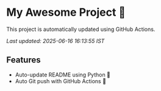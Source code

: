 # My Awesome Project 🚀

This project is automatically updated using GitHub Actions.

_Last updated: 2025-06-16 16:13:55 IST_

## Features
- Auto-update README using Python 🐍
- Auto Git push with GitHub Actions 🤖
